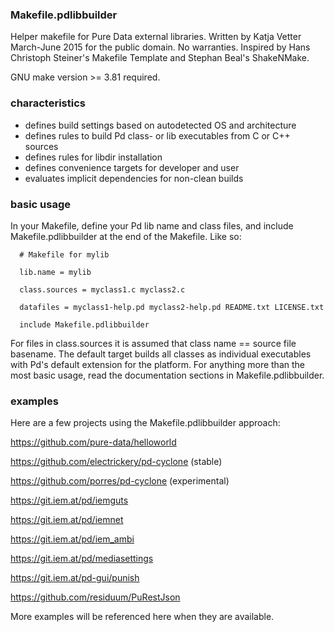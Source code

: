 

### Makefile.pdlibbuilder ###

Helper makefile for Pure Data external libraries.
Written by Katja Vetter March-June 2015 for the public domain. No warranties.
Inspired by Hans Christoph Steiner's Makefile Template and Stephan Beal's
ShakeNMake.

GNU make version >= 3.81 required.


### characteristics ###


* defines build settings based on autodetected OS and architecture
* defines rules to build Pd class- or lib executables from C or C++ sources
* defines rules for libdir installation
* defines convenience targets for developer and user
* evaluates implicit dependencies for non-clean builds


### basic usage ###


In your Makefile, define your Pd lib name and class files, and include
Makefile.pdlibbuilder at the end of the Makefile. Like so:


      # Makefile for mylib

      lib.name = mylib

      class.sources = myclass1.c myclass2.c

      datafiles = myclass1-help.pd myclass2-help.pd README.txt LICENSE.txt

      include Makefile.pdlibbuilder


For files in class.sources it is assumed that class name == source file
basename. The default target builds all classes as individual executables
with Pd's default extension for the platform. For anything more than the
most basic usage, read the documentation sections in Makefile.pdlibbuilder.


### examples ###


Here are a few projects using the Makefile.pdlibbuilder approach:

https://github.com/pure-data/helloworld

https://github.com/electrickery/pd-cyclone (stable)

https://github.com/porres/pd-cyclone (experimental)

https://git.iem.at/pd/iemguts

https://git.iem.at/pd/iemnet

https://git.iem.at/pd/iem_ambi

https://git.iem.at/pd/mediasettings

https://git.iem.at/pd-gui/punish

https://github.com/residuum/PuRestJson

More examples will be referenced here when they are available. 
